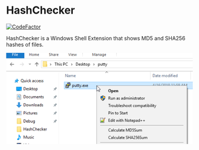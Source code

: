 # HashChecker

[![CodeFactor](https://www.codefactor.io/repository/github/topuzs/hashchecker/badge)](https://www.codefactor.io/repository/github/topuzs/hashchecker)

HashChecker is a Windows Shell Extension that shows MD5 and SHA256 hashes of files.

![Screenshot](./docs/HashChecker.png)
